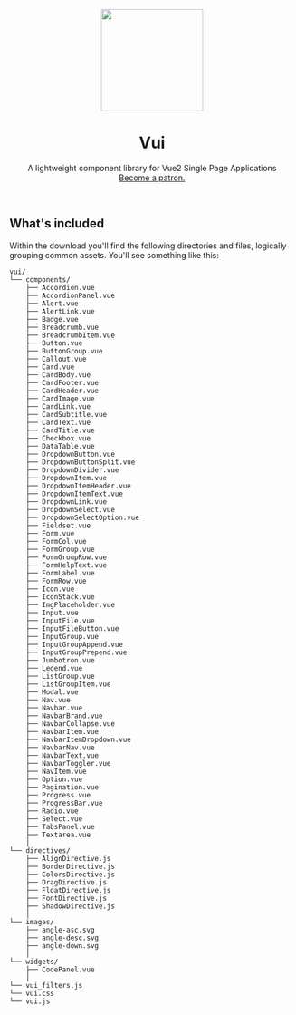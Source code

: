 <p align="center">
  <a href="https://www.vui-kit.com/">
    <img src="vui-logo.png" width="180px" />
  </a>

  <h1 align="center">Vui</h1>

  <p align="center">
    A lightweight component library for Vue2 Single Page Applications
    <br>
    <a href="https://www.patreon.com/joe_lomoglio">Become a patron.</a>
  </p>
</p>

<br>

## What's included

Within the download you'll find the following directories and files, logically grouping common assets. You'll see something like this:

```
vui/
└── components/
    ├── Accordion.vue
    ├── AccordionPanel.vue
    ├── Alert.vue
    ├── AlertLink.vue
    ├── Badge.vue
    ├── Breadcrumb.vue
    ├── BreadcrumbItem.vue
    ├── Button.vue
    ├── ButtonGroup.vue
    ├── Callout.vue
    ├── Card.vue
    ├── CardBody.vue
    ├── CardFooter.vue
    ├── CardHeader.vue
    ├── CardImage.vue
    ├── CardLink.vue
    ├── CardSubtitle.vue
    ├── CardText.vue
    ├── CardTitle.vue
    ├── Checkbox.vue
    ├── DataTable.vue
    ├── DropdownButton.vue
    ├── DropdownButtonSplit.vue
    ├── DropdownDivider.vue
    ├── DropdownItem.vue
    ├── DropdownItemHeader.vue
    ├── DropdownItemText.vue
    ├── DropdownLink.vue
    ├── DropdownSelect.vue
    ├── DropdownSelectOption.vue
    ├── Fieldset.vue
    ├── Form.vue
    ├── FormCol.vue
    ├── FormGroup.vue
    ├── FormGroupRow.vue
    ├── FormHelpText.vue
    ├── FormLabel.vue
    ├── FormRow.vue
    ├── Icon.vue
    ├── IconStack.vue
    ├── ImgPlaceholder.vue
    ├── Input.vue
    ├── InputFile.vue
    ├── InputFileButton.vue
    ├── InputGroup.vue
    ├── InputGroupAppend.vue
    ├── InputGroupPrepend.vue
    ├── Jumbotron.vue
    ├── Legend.vue
    ├── ListGroup.vue
    ├── ListGroupItem.vue
    ├── Modal.vue
    ├── Nav.vue
    ├── Navbar.vue
    ├── NavbarBrand.vue
    ├── NavbarCollapse.vue
    ├── NavbarItem.vue
    ├── NavbarItemDropdown.vue
    ├── NavbarNav.vue
    ├── NavbarText.vue
    ├── NavbarToggler.vue
    ├── NavItem.vue
    ├── Option.vue
    ├── Pagination.vue
    ├── Progress.vue
    ├── ProgressBar.vue
    ├── Radio.vue
    ├── Select.vue
    ├── TabsPanel.vue
    ├── Textarea.vue
    │   
└── directives/
    ├── AlignDirective.js
    ├── BorderDirective.js
    ├── ColorsDirective.js
    ├── DragDirective.js
    ├── FloatDirective.js
    ├── FontDirective.js
    ├── ShadowDirective.js
    │ 
└── images/
    ├── angle-asc.svg
    ├── angle-desc.svg
    ├── angle-down.svg
    │
└── widgets/
    ├── CodePanel.vue
    │
└── vui_filters.js 
└── vui.css
└── vui.js
```


